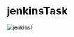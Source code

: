 # jenkinsTask
![jenkins1](https://github.com/shazamohmd/jenkinsTask/assets/161209672/23369a02-6c35-4047-b077-a71b8320ad11)
